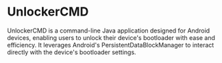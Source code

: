 # UnlockerCMD
UnlockerCMD is a command-line Java application designed for Android devices, enabling users to unlock their device's bootloader with ease and efficiency. It leverages Android's PersistentDataBlockManager to interact directly with the device's bootloader settings.

